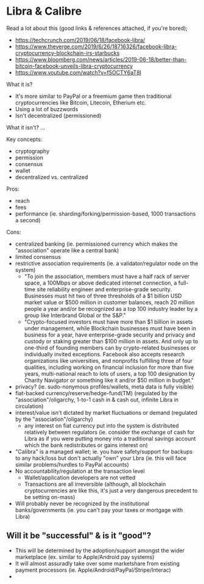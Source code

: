 # Libra & Calibre

Read a lot about this (good links & references attached, if you're bored);
- https://techcrunch.com/2019/06/18/facebook-libra/
- https://www.theverge.com/2019/6/26/18716326/facebook-libra-cryptocurrency-blockchain-irs-starbucks
- https://www.bloomberg.com/news/articles/2019-06-18/better-than-bitcoin-facebook-unveils-libra-cryptocurrency
- https://www.youtube.com/watch?v=f5OCTY6aT8I

What it is?
- It's more similar to PayPal or a freemium game then traditional cryptocurrencies like Bitcoin, Litecoin, Etherium etc.
- Using a lot of buzzwords
- Isn't decentralized (permissioned)

What it isn't?
...

Key concepts:
- cryptography
- permission
- consensus
- wallet
- decentralized vs. centralized

Pros:
- reach
- fees
- performance (ie. sharding/forking/permission-based, 1000 transactions a second)

Cons:
- centralized banking (ie. permissioned currency which makes the "association" operate like a central bank)
- limited consensus
- restrictive association requirements (ie. a validator/regulator node on the system)
  - "To join the association, members must have a half rack of server space, a 100Mbps or above dedicated internet connection, a full-time site reliability engineer and enterprise-grade security. Businesses must hit two of three thresholds of a $1 billion USD market value or $500 million in customer balances, reach 20 million people a year and/or be recognized as a top 100 industry leader by a group like Interbrand Global or the S&P."
  - "Crypto-focused investors must have more than $1 billion in assets under management, while Blockchain businesses must have been in business for a year, have enterprise-grade security and privacy and custody or staking greater than $100 million in assets. And only up to one-third of founding members can by crypto-related businesses or individually invited exceptions. Facebook also accepts research organizations like universities, and nonprofits fulfilling three of four qualities, including working on financial inclusion for more than five years, multi-national reach to lots of users, a top 100 designation by Charity Navigator or something like it and/or $50 million in budget."
- privacy? (ie. sudo-nonymous profiles/wallets, meta data is fully visible)
- fiat-backed currency/reserve/hedge-fund(TM) (regulated by the "association"/oligarchy, 1-to-1 cash in & cash out, infinite Libra in circulation)
- interest/value isn't dictated by market fluctuations or demand (regulated by the "association"/oligarchy)
  - any interest on fiat currency put into the system is distributed relatively between regulators (ie. consider the exchange of cash for Libra as if you were putting money into a traditional savings account which the bank redistributes or gains interest on)
- "Calibra" is a managed wallet; ie. you have safety/support for backups to any hack/loss but don't actually "own" your Lbra (ie. this will face similar problems/hurdles to PayPal accounts)
- No accountability/regulation at the transaction level
  - Wallet/application developers are not vetted
  - Transactions are all irreversible  (although, all blockchain cryptocurrencies are like this, it's just a very dangerous precedent to be setting on-mass)
- Will probably never be recognized by the institutional banks/governments (ie. you can't pay your taxes or mortgage with Libra)

## Will it be "successful" & is it "good"?
- This will be determined by the adoption/support amongst the wider marketplace (ex. similar to Apple/Android pay systems)
- It will almost assuradly take over some marketshare from existing payment processors (ie. Apple/Android/PayPal/Stripe/Interac)
-